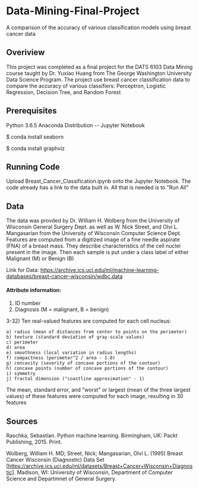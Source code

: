 # Data-Mining-Final-Project
A comparison of the accuracy of various classification models using breast cancer data

## Overiview
This project was completed as a final project for the DATS 6103 Data Mining course taught by Dr. Yuxiao Huang from The George Washington University Data Science Program. The project use breast cancer classification data to compare the accuracy of various classifiers: Perceptron, Logistic Regression, Decision Tree, and Random Forest

## Prerequisites
Python 3.6.5 
Anaconda Distribution -- Jupyter Notebook

$ conda install seaborn
   
$ conda install graphviz

## Running Code
Upload Breast_Cancer_Classification.ipynb onto the Jupyter Notebook. The code already has a link to the data built in. All that is needed is to "Run All"

## Data
The data was provded by Dr. William H. Wolberg from the University of Wisconsin General Surgery Dept. as well as W. Nick Street, and Olvi L. Mangasarian from the University of Wisconsin Computer Science Dept. Features are computed from a digitized image of a fine needle aspirate (FNA) of a breast mass. They describe characteristics of the cell nuclei present in the image. Then each sample is put under a class label of either Malignant (M) or Benign (B)

Link for Data: https://archive.ics.uci.edu/ml/machine-learning-databases/breast-cancer-wisconsin/wdbc.data

#### Attribute information:

1) ID number
2) Diagnosis (M = malignant, B = benign)

3-32)
Ten real-valued features are computed for each cell nucleus:

	a) radius (mean of distances from center to points on the perimeter)
	b) texture (standard deviation of gray-scale values)
	c) perimeter
	d) area
	e) smoothness (local variation in radius lengths)
	f) compactness (perimeter^2 / area - 1.0)
	g) concavity (severity of concave portions of the contour)
	h) concave points (number of concave portions of the contour)
	i) symmetry 
	j) fractal dimension ("coastline approximation" - 1)

The mean, standard error, and "worst" or largest (mean of the three
largest values) of these features were computed for each image,
resulting in 30 features 

## Sources
Raschka, Sebastian. Python machine learning. Birmingham, UK: Packt Publishing, 2015. Print.

Wolberg, William H. MD; Street, Nick; Mangasarian, Olvi L. (1995) Breast Cancer Wisconsin (Diagnostic) Data Set [https://archive.ics.uci.edu/ml/datasets/Breast+Cancer+Wisconsin+Diagnostic]. Madison, WI: University of Wisconsin, Department of Computer Science and Departmnet of General Surgery.
